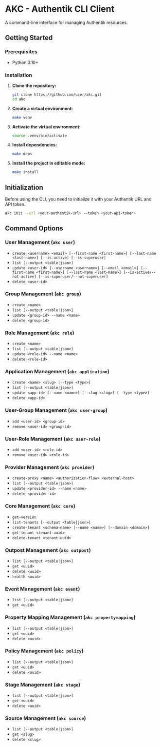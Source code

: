 # AKC - Authentik CLI Client

A command-line interface for managing Authentik resources.

## Getting Started

### Prerequisites

- Python 3.10+

### Installation

1.  **Clone the repository:**

    ```bash
    git clone https://github.com/user/akc.git
    cd akc
    ```

2.  **Create a virtual environment:**

    ```bash
    make venv
    ```

3.  **Activate the virtual environment:**

    ```bash
    source .venv/bin/activate
    ```

4.  **Install dependencies:**

    ```bash
    make deps
    ```

5.  **Install the project in editable mode:**

    ```bash
    make install
    ```

## Initialization

Before using the CLI, you need to initialize it with your Authentik URL and API token.

```bash
akc init --url <your-authentik-url> --token <your-api-token>
```

## Command Options

### User Management (`akc user`)

*   `create <username> <email> [--first-name <first-name>] [--last-name <last-name>] [--is-active] [--is-superuser]`
*   `list [--output <table|json>]`
*   `update <user-id> [--username <username>] [--email <email>] [--first-name <first-name>] [--last-name <last-name>] [--is-active/--not-active] [--is-superuser/--not-superuser]`
*   `delete <user-id>`

### Group Management (`akc group`)

*   `create <name>`
*   `list [--output <table|json>]`
*   `update <group-id> --name <name>`
*   `delete <group-id>`

### Role Management (`akc role`)

*   `create <name>`
*   `list [--output <table|json>]`
*   `update <role-id> --name <name>`
*   `delete <role-id>`

### Application Management (`akc application`)

*   `create <name> <slug> [--type <type>]`
*   `list [--output <table|json>]`
*   `update <app-id> [--name <name>] [--slug <slug>] [--type <type>]`
*   `delete <app-id>`

### User-Group Management (`akc user-group`)

*   `add <user-id> <group-id>`
*   `remove <user-id> <group-id>`

### User-Role Management (`akc user-role`)

*   `add <user-id> <role-id>`
*   `remove <user-id> <role-id>`

### Provider Management (`akc provider`)

*   `create-proxy <name> <authorization-flow> <external-host>`
*   `list [--output <table|json>]`
*   `update <provider-id> --name <name>`
*   `delete <provider-id>`

### Core Management (`akc core`)

*   `get-version`
*   `list-tenants [--output <table|json>]`
*   `create-tenant <schema-name> [--name <name>] [--domain <domain>]`
*   `get-tenant <tenant-uuid>`
*   `delete-tenant <tenant-uuid>`

### Outpost Management (`akc outpost`)

*   `list [--output <table|json>]`
*   `get <uuid>`
*   `delete <uuid>`
*   `health <uuid>`

### Event Management (`akc event`)

*   `list [--output <table|json>]`
*   `get <uuid>`

### Property Mapping Management (`akc propertymapping`)

*   `list [--output <table|json>]`
*   `get <uuid>`
*   `delete <uuid>`

### Policy Management (`akc policy`)

*   `list [--output <table|json>]`
*   `get <uuid>`
*   `delete <uuid>`

### Stage Management (`akc stage`)

*   `list [--output <table|json>]`
*   `get <uuid>`
*   `delete <uuid>`

### Source Management (`akc source`)

*   `list [--output <table|json>]`
*   `get <slug>`
*   `delete <slug>`
